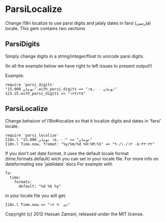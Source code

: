 ParsiLocalize
=============

Change I18n localize to use parsi digits and jalaly dates in farsi (فارسی) locale.
This gem contains two sections

ParsiDigits
-----------
Simply change digits in a string/integer/float to unicode parsi digits.

(In all the example below we have right to left issues to present output!)

Example:

    require 'parsi_digits'
    ‪"15,000 تومان".with_parsi_digits => "۱۵,۰۰۰ تومان"
    123.25.with_parsi_digits => "۱۲۳/۲۵"


ParsiLocalize
-------------
Change behaivor of I18n#localize so that it localize digits and dates in 'farsi' locale.

    require 'parsi_localize'
    I18n.l ‪"15,000 تومان" => "۱۵,۰۰۰ تومان"
    I18n.l Time.now, fromat: "%y/%m/%d %H:%M:%S" => "۹۰/۱۰/۱۳ ۰۵:۴۳:۳۲"

If you don't set date format, it uses the default locale format (time.formats.default) wich you can set in your locale file. For more info on dateformating see 'jalalidate' docs
For example with

    fa:
      time:
        formats:
          default: "%d %b %y"
          
in your locale file you will get:

    I18n.l Time.now => "۱۳ دی ۹۰"

Copyright (c) 2012 Hassan Zamani, released under the MIT license.
